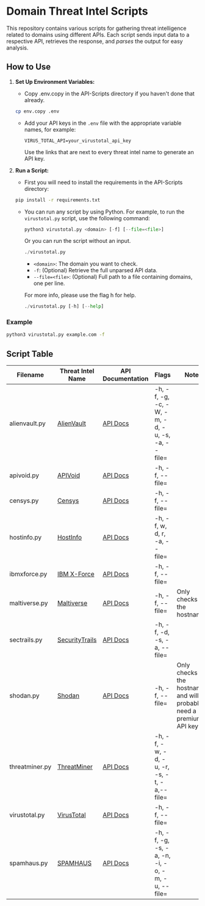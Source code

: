 # Domain Threat Intel Scripts

This repository contains various scripts for gathering threat intelligence related to domains using different APIs. Each script sends input data to a respective API, retrieves the response, and _parses_ the output for easy analysis.

## How to Use

1. **Set Up Environment Variables:**
   - Copy .env.copy in the API-Scripts directory if you haven't done that already.
    ```bash
    cp env.copy .env
    ```

   - Add your API keys in the `.env` file with the appropriate variable names, for example:
     ```
     VIRUS_TOTAL_API=your_virustotal_api_key
     ```
     Use the links that are next to every threat intel name to generate an API key.

2. **Run a Script:**
   - First you will need to install the requirements in the API-Scripts directory:
    ```bash
    pip install -r requirements.txt
    ```

   - You can run any script by using Python. For example, to run the `virustotal.py` script, use the following command:
     ```python
     python3 virustotal.py <domain> [-f] [--file=<file>]
     ```
     Or you can run the script without an input.
     ```python
     ./virustotal.py
     ```

     - `<domain>`: The domain you want to check.
     - `-f`: (Optional) Retrieve the full unparsed API data.
     - `--file=<file>`: (Optional) Full path to a file containing domains, one per line.

     For more info, please use the flag h for help.
     ```python
     ./virustotal.py [-h] [--help]
     ```

### Example

```bash
python3 virustotal.py example.com -f
```

## Script Table

| Filename          | Threat Intel Name | API Documentation                   | Flags                              | Notes                     |
|-------------------|-------------------|-------------------------------------|------------------------------------|---------------------------|
| alienvault.py     | [AlienVault](https://otx.alienvault.com/) | [API Docs](https://otx.alienvault.com/assets/static/external_api.html#api_v1_search) | -h, -f, -g, -c, -W, -m, -d, -u, -s, -a, --file=<file> |                             |
| apivoid.py        | [APIVoid](https://www.apivoid.com/)       | [API Docs](https://docs.apivoid.com/)    | -h, -f, --file=<file> |                             |
| censys.py         | [Censys](https://censys.io/)              | [API Docs](https://search.censys.io/api)          | -h, -f, --file=<file> |                             |
| hostinfo.py       | [HostInfo](https://host.io/)              | [API Docs](https://host.io/docs/api) | -h, -f, w, d, r, -a, --file=<file> |                             |
| ibmxforce.py      | [IBM X-Force](https://exchange.xforce.ibmcloud.com/) | [API Docs](https://api.xforce.ibmcloud.com/doc/) | -h, -f, --file=<file> |                             |
| maltiverse.py     | [Maltiverse](https://www.maltiverse.com/) | [API Docs](https://app.swaggerhub.com/apis-docs/maltiverse/api/1.1.2) | -h, -f, --file=<file> | Only checks for the hostnames.                             |
| sectrails.py      | [SecurityTrails](https://securitytrails.com/) | [API Docs](https://docs.securitytrails.com/docs) | -h, -f, -d, -s, -a, --file=<file> |                             |
| shodan.py         | [Shodan](https://www.shodan.io/)          | [API Docs](https://developer.shodan.io/api)      | -h, -f, --file=<file> | Only checks for the hostnames and will probably need a premium API key.                            |
| threatminer.py    | [ThreatMiner](https://www.threatminer.org/) | [API Docs](https://www.threatminer.org/api.php) | -h, -f, -w, -d, -u, -r, -s, -t, -a,--file=<file> |                             |
| virustotal.py     | [VirusTotal](https://www.virustotal.com/) | [API Docs](https://docs.virustotal.com/reference/overview) | -h, -f, --file=<file> |                             |
| spamhaus.py       | [SPAMHAUS](https://spamhaus.com/) | [API Docs](https://docs.spamhaus.com/) | -h, -f, -g, -s, -a, -n, -i, -o, -m, -u, --file=<file> |                             |
